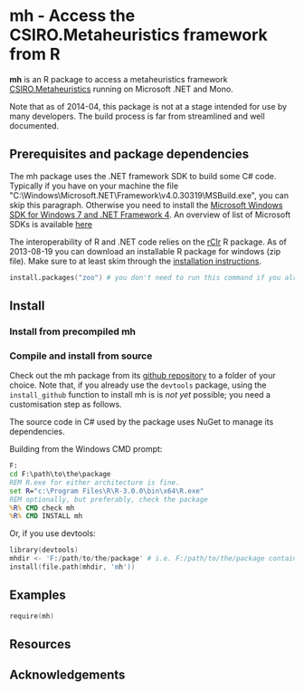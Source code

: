 mh - Access the CSIRO.Metaheuristics framework from R
=================

**mh** is an R package to access a metaheuristics framework [CSIRO.Metaheuristics](https://github.com/jmp75/metaheuristics) running on Microsoft .NET and Mono.

Note that as of 2014-04, this package is not at a stage intended for use by many developers. The build process is far from streamlined and well documented.

## Prerequisites and package dependencies

The mh package uses the .NET framework SDK to build some C# code. Typically if you have on your machine the file "C:\Windows\Microsoft.NET\Framework\v4.0.30319\MSBuild.exe", you can skip this paragraph. Otherwise you need to install the [Microsoft Windows SDK for Windows 7 and .NET Framework 4](http://www.microsoft.com/en-us/download/details.aspx?id=8279). An overview of list of Microsoft SDKs is available [here](http://msdn.microsoft.com/en-us/vstudio/hh487283.aspx)

The interoperability of R and .NET code relies on the [rClr](http://r2clr.codeplex.com/) R package. As of 2013-08-19 you can download an installable R package for windows (zip file). Make sure to at least skim through the [installation instructions](http://r2clr.codeplex.com/wikipage?title=Installing%20R%20packages&referringTitle=Documentation).

```S
install.packages("zoo") # you don't need to run this command if you already have the zoo package installed.
```

## Install

### Install from precompiled mh

### Compile and install from source

Check out the mh package from its [github repository](http://someaddress.net) to a folder of your choice. Note that, if you already use the `devtools` package, using the `install_github` function to install mh is is _not yet_ possible; you need a customisation step as follows.

The source code in C# used by the package uses NuGet to manage its dependencies. 

Building from the Windows CMD prompt:

```bat
F:
cd F:\path\to\the\package
REM R.exe for either architecture is fine.
set R="c:\Program Files\R\R-3.0.0\bin\x64\R.exe"
REM optionally, but preferably, check the package
%R% CMD check mh
%R% CMD INSTALL mh
```

Or, if you use devtools:

```S
library(devtools)
mhdir <- 'F:/path/to/the/package' # i.e. F:/path/to/the/package contains the package folder mh
install(file.path(mhdir, 'mh'))
```

## Examples

```S
require(mh)
```

## Resources

## Acknowledgements
